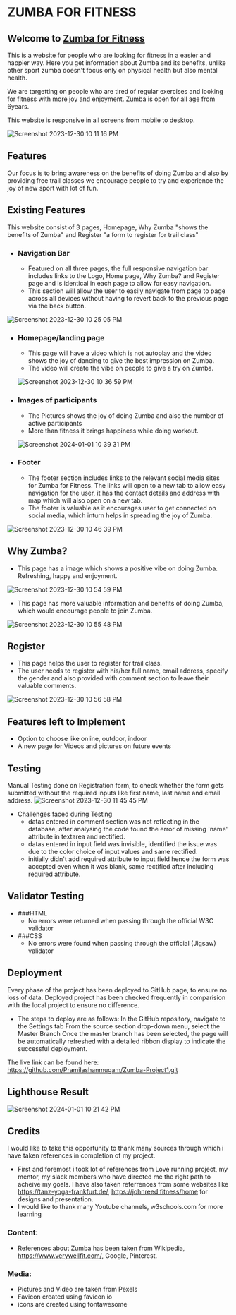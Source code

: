 # ZUMBA FOR FITNESS

## Welcome to [Zumba for Fitness](https://8000-pramilashanmugam-zumba-p-dwz5t6k2m0.us2.codeanyapp.com/index.html)


This is a website for people who are looking for fitness in a easier and happier way. Here you get information about Zumba and its benefits, unlike other sport zumba doesn't focus only on physical health but also mental health. 

We are targetting on people who are tired of regular exercises and looking for fitness with more joy and enjoyment. Zumba is open for all age from 6years. 

This website is responsive in all screens from mobile to desktop.

![Screenshot 2023-12-30 10 11 16 PM](https://github.com/Pramilashanmugam/Zumba-Project1/assets/150790058/de1defd6-32ac-4a98-9824-102da6ab4ddd)
## Features

Our focus is to bring awareness on the benefits of doing Zumba and also by providing free trail classes we encourage people to try and experience the joy of new sport with lot of fun.

## Existing Features

This website consist of 3 pages, Homepage, Why Zumba "shows the benefits of Zumba" and Register "a form to register for trail class"

* ### Navigation Bar
  * Featured on all three pages, the full responsive navigation bar includes links to the Logo, Home page, Why Zumba? and Register page and is identical in each page to allow for easy navigation. 
  * This section will allow the user to easily navigate from page to page across all devices without having to revert back to the previous page via the back button.

![Screenshot 2023-12-30 10 25 05 PM](https://github.com/Pramilashanmugam/Zumba-Project1/assets/150790058/6a43db53-4279-4fb2-95dd-6794035eca54)

* ### Homepage/landing page
  * This page will have a video which is not autoplay and the video shows the joy of dancing to give the best impression on Zumba.
  * The video will create the vibe on people to give a try on Zumba.

  ![Screenshot 2023-12-30 10 36 59 PM](https://github.com/Pramilashanmugam/Zumba-Project1/assets/150790058/4985bbfd-c4aa-4808-acf5-0b7586b18885)

* ### Images of participants
  * The Pictures shows the joy of doing Zumba and also the number of active participants
  * More than fitness it brings happiness while doing workout.

  ![Screenshot 2024-01-01 10 39 31 PM](https://github.com/Pramilashanmugam/Zumba-Project1/assets/150790058/3baa8284-90f3-47b6-976d-bbd9df1ca44d)

* ### Footer

  * The footer section includes links to the relevant social media sites for Zumba for Fitness. The links will open to a new tab to allow easy navigation for the user, it has the contact details and address with map which will also open on a new tab.
  * The footer is valuable as it encourages user to get connected on social media, which inturn helps in spreading the joy of Zumba.

![Screenshot 2023-12-30 10 46 39 PM](https://github.com/Pramilashanmugam/Zumba-Project1/assets/150790058/a1f55cd4-ecef-474a-a7fa-0407b395baa4)

## Why Zumba?

* This page has a image which shows a positive vibe on doing Zumba. Refreshing, happy and enjoyment.

![Screenshot 2023-12-30 10 54 59 PM](https://github.com/Pramilashanmugam/Zumba-Project1/assets/150790058/d1dace1d-0fee-4557-925c-331e6dc59b94)

* This page has more valuable information and benefits of doing Zumba, which would encourage people to join Zumba.

![Screenshot 2023-12-30 10 55 48 PM](https://github.com/Pramilashanmugam/Zumba-Project1/assets/150790058/670da566-882e-41d4-b3aa-e61d941e2b17)

## Register

* This page helps the user to register for trail class. 
* The user needs to register with his/her full name, email address, specify the gender and also provided with comment section to leave their valuable comments.

![Screenshot 2023-12-30 10 56 58 PM](https://github.com/Pramilashanmugam/Zumba-Project1/assets/150790058/aad87002-2d45-48d2-b2e4-781a440a86d9)

## Features left to Implement

* Option to choose like online, outdoor, indoor
* A new page for Videos and pictures on future events

## Testing

Manual Testing done on Registration form, to check whether the form gets submitted without the required inputs like first name, last name and email address.
![Screenshot 2023-12-30 11 45 45 PM](https://github.com/Pramilashanmugam/Zumba-Project1/assets/150790058/eaf0d2ca-4ebd-4910-9ec7-0d1247dd97e7)
* Challenges faced during Testing
   * datas entered in comment section was not reflecting in the database, after analysing the code found the error of missing 'name' attribute in textarea and rectified.
   * datas entered in input field was invisible, identified the issue was due to the color choice of input values and same rectified.
   * initially didn't add required attribute to input field hence the form was accepted even when it was blank, same rectified after including required attribute.


## Validator Testing

* ###HTML
   * No errors were returned when passing through the official W3C validator
* ###CSS
   * No errors were found when passing through the official (Jigsaw) validator

## Deployment

Every phase of the project has been deployed to GitHub page, to ensure no loss of data. Deployed project has been checked frequently in comparision with the local project to ensure no difference.

* The steps to deploy are as follows:
In the GitHub repository, navigate to the Settings tab
From the source section drop-down menu, select the Master Branch
Once the master branch has been selected, the page will be automatically refreshed with a detailed ribbon display to indicate the successful deployment.

The live link can be found here: https://github.com/Pramilashanmugam/Zumba-Project1.git

## Lighthouse Result

![Screenshot 2024-01-01 10 21 42 PM](https://github.com/Pramilashanmugam/Zumba-Project1/assets/150790058/acaedfeb-45f0-4515-bd51-8838ba2b0514)

## Credits

I would like to take this opportunity to thank many sources through which i have taken references in completion of my project.

* First and foremost i took lot of references from Love running project, my mentor, my slack members who have directed me the right path to acheive my goals. I have also taken referrences from some websites like https://tanz-yoga-frankfurt.de/, https://johnreed.fitness/home for designs and presentation.
* I would like to thank many Youtube channels, w3schools.com for more learning

### Content:
* References about Zumba has been taken from Wikipedia, https://www.verywellfit.com/, Google, Pinterest.

### Media: 
* Pictures and Video are taken from Pexels
* Favicon created using favicon.io
* icons are created using fontawesome





